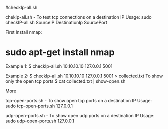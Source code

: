 #checkIp-all.sh


chekIp-all.sh - To test tcp connections on a destination IP 
	Usage: sudo checkIP-all.sh SourceIP DestinationIp SourcePort


First Install nmap:
# sudo apt-get install nmap

Example 1: $ checkIp-all.sh 10.10.10.10 127.0.0.1 5001

Example 2: $ checkIp-all.sh 10.10.10.10 127.0.0.1 5001 > collected.txt
           To show only the open tcp ports
           $ cat collected.txt | show-open.sh

More

tcp-open-ports.sh - To show open tcp ports on a destination IP
	Usage: sudo tcp-open-ports.sh 127.0.0.1

udp-open-ports.sh - To show open udp ports on a destination IP
	Usage: sudo udp-open-ports.sh 127.0.0.1

